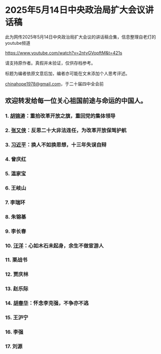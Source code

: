 # 2025年5月14日中央政治局扩大会议讲话稿
此为网传2025年5月14日中央政治局扩大会议的讲话稿合集，信息整理自老灯的youtube频道

https://www.youtube.com/watch?v=2ntyGVopftM&t=421s

请支持原作者。真假并未验证，仅供存档参考。

标题为编者依原文意后加，编者亦可能在文末添加个人思考评述。

[chinahope1978@gmail.com](mailto:chinahope1978@gmail.com)，于二十届四中全会前

欢迎转发给每一位关心祖国前途与命运的中国人。
---


### 1. [胡锦涛](https://github.com/chinahope1978/2025-5-14/blob/main/1-hujintao.md)：重拾改革开放之旗，重回党的集体领导
### 2. [张又侠](https://github.com/chinahope1978/2025-5-14/blob/main/2-zhangyouxia.md)：反思二十大非法连任，为改革开放保驾护航
### 3. [习近平](https://github.com/chinahope1978/2025-5-14/blob/main/3-xijinping.md)：换人不如换思想，十三年失误自辩
### 4. 曾庆红
### 5. 温家宝
### 6. 王岐山
### 7. 李瑞环
### 8. 朱镕基
### 9. 李长春
### 10. [汪洋](https://github.com/chinahope1978/2025-5-14/blob/main/10-wangyang.md)：心如木石未起身，余生不做宦游人
### 11. 栗战书
### 12. 贾庆林
### 13. 赵乐际
### 14. [胡春华](https://github.com/chinahope1978/2025-5-14/blob/main/14-huchunhua.md)：怀念李克强，不争亦不逃
### 15. 王沪宁
### 16. 李强
### 17. 刘源
